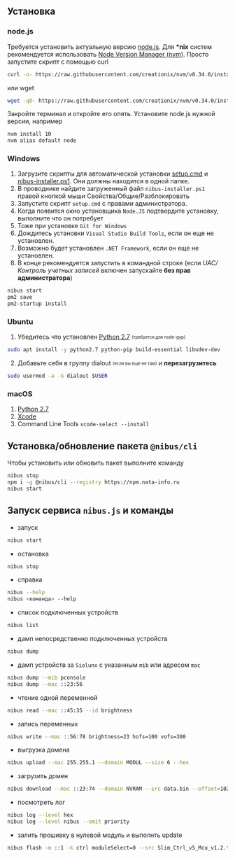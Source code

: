## Установка
### node.js
Требуется установить актуальную версию [node.js](https://nodejs.org).
Для <b>*nix</b> систем рекомендуется использовать [Node Version Manager (nvm)](https://github.com/creationix/nvm).
Просто запустите скрипт с помощью curl
```bash
curl -o- https://raw.githubusercontent.com/creationix/nvm/v0.34.0/install.sh | bash
```
или wget
```bash
wget -qO- https://raw.githubusercontent.com/creationix/nvm/v0.34.0/install.sh | bash
```
Закройте терминал и откройте его опять. Установите node.js нужной версии, например
```bash
nvm install 10
nvm alias default node
```
### Windows
1. Загрузите скрипты для автоматической установки [setup.cmd](ftp://ftp.nata-info.ru/software/nibus.js/setup.cmd)
и [nibus-installer.ps1](ftp://ftp.nata-info.ru/software/nibus.js/nibus-installer.ps1). Они должны находится в одной папке.
2. В проводнике найдите загруженный файл `nibus-installer.ps1` правой кнопкой мыши Свойства/Общие/Разблокировать
3. Запустите скрипт `setup.cmd` с правами администратора.
4. Когда появится окно установщика `Node.JS` подтвердите установку, выполните что он потребует
5. Тоже при установке `Git for Windows`
6. Дождитесь установки `Visual Studio Build Tools`, если он еще не установлен.
7. Возможно будет установлен `.NET Framework`, если он еще не установлен.
8. В конце рекомендуется запустить в командной строке (если *UAC/Контроль учетных записей* включен запускайте **без прав администратора**)
```bash
nibus start
pm2 save
pm2-startup install
```

### Ubuntu
1. Убедитесь что установлен [Python 2.7](https://www.python.org/downloads/) <sub><sup>(требуется для node-gyp)</sup></sub>
  ```bash
  sudo apt install -y python2.7 python-pip build-essential libudev-dev
  ```
2. Добавьте себя в группу dialout <sub><sup>(если вы еще не там)</sup></sub> и <strong>перезагрузитесь</strong>
  ```bash
  sudo usermod -a -G dialout $USER
  ```

### macOS
1. [Python 2.7](https://www.python.org/downloads/)
2. [Xcode](https://developer.apple.com/xcode/download/)
3. Command Line Tools `xcode-select --install`

## Установка/обновление пакета `@nibus/cli`
Чтобы установить или обновить пакет выполните команду
```bash
nibus stop
npm i -g @nibus/cli --registry https://npm.nata-info.ru
nibus start
```

## Запуск сервиса `nibus.js` и команды
* запуск
```bash
nibus start
```
* остановка
```bash
nibus stop
```
* справка
```bash
nibus --help
nibus <команда> --help
```
* список подключенных устройств
```bash
nibus list
```
* дамп непосредственно подключенных устройств
```bash
nibus dump
```
* дамп устройств за `Siolunx` с указанным `mib` или адресом  `mac`
```bash
nibus dump --mib pconsole
nibus dump --mac ::23:56
```
* чтение одной переменной
```bash
nibus read --mac ::45:35 --id brightness
```
* запись переменных
```bash
nibus write --mac ::56:78 brightness=23 hofs=100 vofs=300
```
* выгрузка домена
```bash
nibus upload --mac 255.255.1 --domain MODUL --size 6 --hex
```
* загрузить домен
```bash
nibus download --mac ::23:74 --domain NVRAM --src data.bin --offset=1024
```
* посмотреть лог
```bash
nibus log --level hex
nibus log --level nibus --omit priority
```
* залить прошивку в нулевой модуль и выполнть update
```bash
nibus flash -m ::1 -k ctrl moduleSelect=0 --src Slim_Ctrl_v5_Mcu_v1.2.txt --exec update
```

